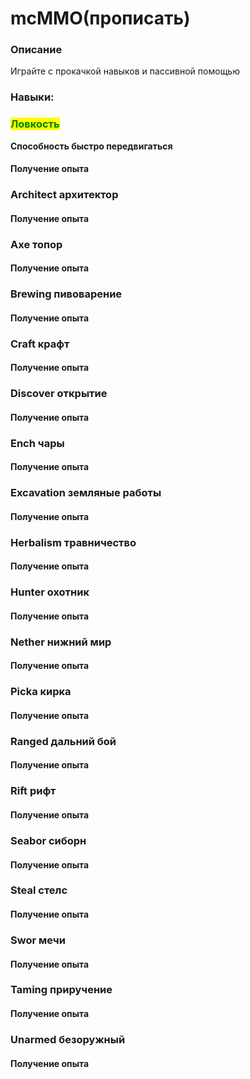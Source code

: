 # mcMMO(прописать)

### Описание

Играйте с прокачкой навыков и пассивной помощью

### Навыки: <a href="#acrobatics" id="acrobatics"></a>

### <mark style="color:green;">Ловкость</mark> <a href="#acrobatics" id="acrobatics"></a>

**Способность быстро передвигаться**

#### Получение опыта <a href="#experience-gain" id="experience-gain"></a>



### Architect архитектор



#### Получение опыта <a href="#experience-gain" id="experience-gain"></a>



### Axe топор

#### Получение опыта <a href="#experience-gain" id="experience-gain"></a>

### Brewing пивоварение

#### Получение опыта <a href="#experience-gain" id="experience-gain"></a>

### Craft крафт

#### Получение опыта <a href="#experience-gain" id="experience-gain"></a>

### Discover открытие&#x20;

#### Получение опыта <a href="#experience-gain" id="experience-gain"></a>

### Ench чары

#### Получение опыта <a href="#experience-gain" id="experience-gain"></a>

### Excavation земляные работы

#### Получение опыта <a href="#experience-gain" id="experience-gain"></a>

### Herbalism травничество

#### Получение опыта <a href="#experience-gain" id="experience-gain"></a>

### Hunter охотник

#### Получение опыта <a href="#experience-gain" id="experience-gain"></a>

### Nether нижний мир

#### Получение опыта <a href="#experience-gain" id="experience-gain"></a>

### Picka кирка

#### Получение опыта <a href="#experience-gain" id="experience-gain"></a>

### Ranged дальний бой

#### Получение опыта <a href="#experience-gain" id="experience-gain"></a>

### Rift рифт

#### Получение опыта <a href="#experience-gain" id="experience-gain"></a>

### Seabor сиборн

#### Получение опыта <a href="#experience-gain" id="experience-gain"></a>

### Steal стелс

#### Получение опыта <a href="#experience-gain" id="experience-gain"></a>

### Swor мечи

#### Получение опыта <a href="#experience-gain" id="experience-gain"></a>

### Taming приручение

#### Получение опыта <a href="#experience-gain" id="experience-gain"></a>

### Unarmed безоружный

#### Получение опыта <a href="#experience-gain" id="experience-gain"></a>





